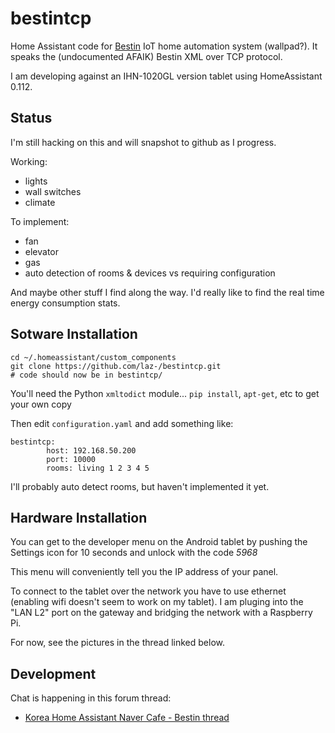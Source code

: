 # bestintcp
Home Assistant code for [Bestin](http://bestin.icontrols.co.kr/) IoT home
automation system (wallpad?). It speaks the (undocumented AFAIK) Bestin XML
over TCP protocol.

I am developing against an IHN-1020GL version tablet using HomeAssistant 0.112.

## Status
I'm still hacking on this and will snapshot to github as I progress.

Working:

- lights
- wall switches
- climate

To implement:

- fan
- elevator
- gas
- auto detection of rooms & devices vs requiring configuration

And maybe other stuff I find along the way. I'd really like to find the real
time energy consumption stats.

## Sotware Installation

    cd ~/.homeassistant/custom_components
    git clone https://github.com/laz-/bestintcp.git
    # code should now be in bestintcp/

You'll need the Python `xmltodict` module... `pip install`, `apt-get`, etc to
get your own copy

Then edit `configuration.yaml` and add something like:

    bestintcp:
            host: 192.168.50.200
            port: 10000
            rooms: living 1 2 3 4 5

I'll probably auto detect rooms, but haven't implemented it yet.

## Hardware Installation

You can get to the developer menu on the Android tablet by pushing the Settings
icon for 10 seconds and unlock with the code *5968*

This menu will conveniently tell you the IP address of your panel.

To connect to the tablet over the network you have to use ethernet (enabling
wifi doesn't seem to work on my tablet). I am pluging into the "LAN L2" port on
the gateway and bridging the network with a Raspberry Pi.

For now, see the pictures in the thread linked below.

## Development

Chat is happening in this forum thread:

- [Korea Home Assistant Naver Cafe - Bestin thread](https://cafe.naver.com/koreassistant/1160)

